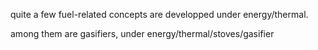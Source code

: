 quite a few fuel-related concepts are developped under energy/thermal.

among them are gasifiers, under energy/thermal/stoves/gasifier
